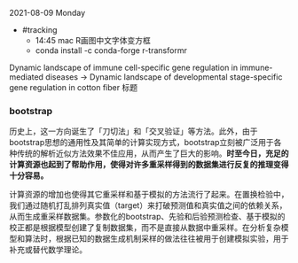 2021-08-09 Monday

- #tracking
  - 14:45 mac R画图中文字体变方框
  - conda install -c conda-forge r-transformr


Dynamic landscape of immune cell-specific gene regulation in immune-mediated diseases ->
Dynamic landscape of developmental stage-specific gene regulation in cotton fiber 标题


  

### bootstrap
历史上，这一方向诞生了「刀切法」和「交叉验证」等方法。此外，由于bootstrap思想的通用性及其简单的计算实现方式，bootstrap立刻被广泛用于各种传统的解析近似方法效果不佳应用，从而产生了巨大的影响。**时至今日，充足的计算资源也起到了帮助作用，使得对许多重采样得到的数据集进行反复的推理变得十分容易。**

计算资源的增加也使得其它重采样和基于模拟的方法流行了起来。在置换检验中，我们通过随机打乱排列真实值（target）来打破预测值和真实值之间的依赖关系，从而生成重采样数据集。参数化的bootstrap、先验和后验预测检查、基于模拟的校正都是根据模型创建了复制数据集，而不是直接从数据中重采样。在分析复杂模型和算法时，根据已知的数据生成机制采样的做法往往被用于创建模拟实验，用于补充或替代数学理论。








